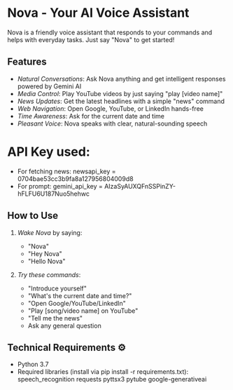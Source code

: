 # Nova - Your AI Voice Assistant 
Nova is a friendly voice assistant that responds to your commands and helps with everyday tasks. Just say "Nova" to get started!

## Features
- *Natural Conversations*: Ask Nova anything and get intelligent responses powered by Gemini AI
- *Media Control*: Play YouTube videos by just saying "play [video name]"
- *News Updates*: Get the latest headlines with a simple "news" command
- *Web Navigation*: Open Google, YouTube, or LinkedIn hands-free
- *Time Awareness*: Ask for the current date and time
- *Pleasant Voice*: Nova speaks with clear, natural-sounding speech

# API Key used:
- For fetching news: newsapi_key = 0704bae53cc3b9fa8a127956804009d8
- For prompt: gemini_api_key = AIzaSyAUXQFnSSPinZY-hFLFU6U187Nuo5hehwc

## How to Use 
1. *Wake Nova* by saying:
   - "Nova"
   - "Hey Nova"
   - "Hello Nova"

2. *Try these commands*:
   - "Introduce yourself"
   - "What's the current date and time?"
   - "Open Google/YouTube/LinkedIn"
   - "Play [song/video name] on YouTube"
   - "Tell me the news"
   - Ask any general question

## Technical Requirements ⚙
- Python 3.7
- Required libraries (install via pip install -r requirements.txt):
  speech_recognition
  requests
  pyttsx3
  pytube
  google-generativeai
  
